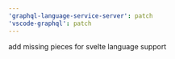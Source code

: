 ```yaml
---
'graphql-language-service-server': patch
'vscode-graphql': patch
---
```


add missing pieces for svelte language support
